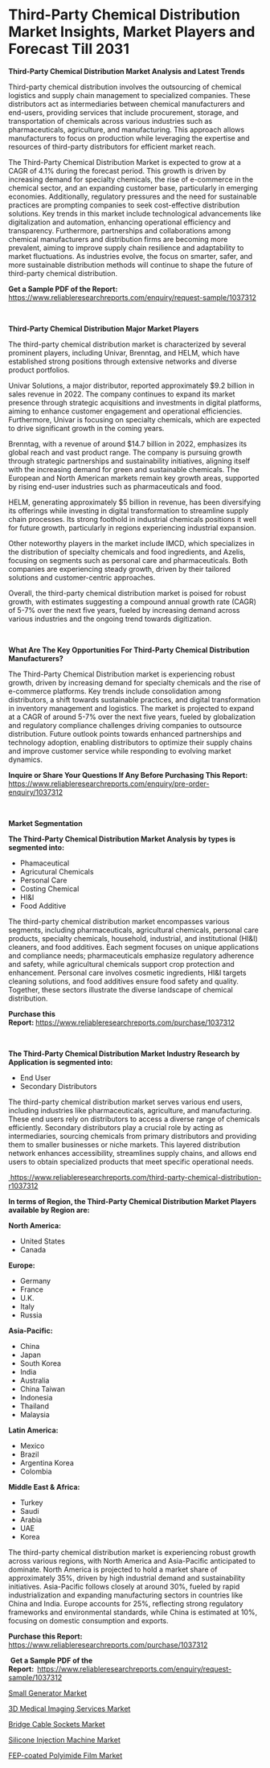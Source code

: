 <p><h1>Third-Party Chemical Distribution Market Insights, Market Players and Forecast Till 2031</h1></p><p><strong>Third-Party Chemical Distribution Market Analysis and Latest Trends</strong></p>
<p><p>Third-party chemical distribution involves the outsourcing of chemical logistics and supply chain management to specialized companies. These distributors act as intermediaries between chemical manufacturers and end-users, providing services that include procurement, storage, and transportation of chemicals across various industries such as pharmaceuticals, agriculture, and manufacturing. This approach allows manufacturers to focus on production while leveraging the expertise and resources of third-party distributors for efficient market reach.</p><p>The Third-Party Chemical Distribution Market is expected to grow at a CAGR of 4.1% during the forecast period. This growth is driven by increasing demand for specialty chemicals, the rise of e-commerce in the chemical sector, and an expanding customer base, particularly in emerging economies. Additionally, regulatory pressures and the need for sustainable practices are prompting companies to seek cost-effective distribution solutions. Key trends in this market include technological advancements like digitalization and automation, enhancing operational efficiency and transparency. Furthermore, partnerships and collaborations among chemical manufacturers and distribution firms are becoming more prevalent, aiming to improve supply chain resilience and adaptability to market fluctuations. As industries evolve, the focus on smarter, safer, and more sustainable distribution methods will continue to shape the future of third-party chemical distribution.</p></p>
<p><strong>Get a Sample PDF of the Report:&nbsp;</strong> <a href="https://www.reliableresearchreports.com/enquiry/request-sample/1037312?utm_campaign=28&utm_medium=2&utm_source=Github&utm_content=ia&utm_term=18102024&utm_id=third-party-chemical-distribution">https://www.reliableresearchreports.com/enquiry/request-sample/1037312</a></p>
<p>&nbsp;</p>
<p><strong>Third-Party Chemical Distribution Major Market Players</strong></p>
<p><p>The third-party chemical distribution market is characterized by several prominent players, including Univar, Brenntag, and HELM, which have established strong positions through extensive networks and diverse product portfolios. </p><p>Univar Solutions, a major distributor, reported approximately $9.2 billion in sales revenue in 2022. The company continues to expand its market presence through strategic acquisitions and investments in digital platforms, aiming to enhance customer engagement and operational efficiencies. Furthermore, Univar is focusing on specialty chemicals, which are expected to drive significant growth in the coming years.</p><p>Brenntag, with a revenue of around $14.7 billion in 2022, emphasizes its global reach and vast product range. The company is pursuing growth through strategic partnerships and sustainability initiatives, aligning itself with the increasing demand for green and sustainable chemicals. The European and North American markets remain key growth areas, supported by rising end-user industries such as pharmaceuticals and food.</p><p>HELM, generating approximately $5 billion in revenue, has been diversifying its offerings while investing in digital transformation to streamline supply chain processes. Its strong foothold in industrial chemicals positions it well for future growth, particularly in regions experiencing industrial expansion.</p><p>Other noteworthy players in the market include IMCD, which specializes in the distribution of specialty chemicals and food ingredients, and Azelis, focusing on segments such as personal care and pharmaceuticals. Both companies are experiencing steady growth, driven by their tailored solutions and customer-centric approaches.</p><p>Overall, the third-party chemical distribution market is poised for robust growth, with estimates suggesting a compound annual growth rate (CAGR) of 5-7% over the next five years, fueled by increasing demand across various industries and the ongoing trend towards digitization.</p></p>
<p>&nbsp;</p>
<p><strong>What Are The Key Opportunities For Third-Party Chemical Distribution Manufacturers?</strong></p>
<p><p>The Third-Party Chemical Distribution market is experiencing robust growth, driven by increasing demand for specialty chemicals and the rise of e-commerce platforms. Key trends include consolidation among distributors, a shift towards sustainable practices, and digital transformation in inventory management and logistics. The market is projected to expand at a CAGR of around 5-7% over the next five years, fueled by globalization and regulatory compliance challenges driving companies to outsource distribution. Future outlook points towards enhanced partnerships and technology adoption, enabling distributors to optimize their supply chains and improve customer service while responding to evolving market dynamics.</p></p>
<p><strong>Inquire or Share Your Questions If Any Before Purchasing This Report:</strong> <a href="https://www.reliableresearchreports.com/enquiry/pre-order-enquiry/1037312?utm_campaign=28&utm_medium=2&utm_source=Github&utm_content=ia&utm_term=18102024&utm_id=third-party-chemical-distribution">https://www.reliableresearchreports.com/enquiry/pre-order-enquiry/1037312</a></p>
<p>&nbsp;</p>
<p><strong>Market Segmentation</strong></p>
<p><strong>The Third-Party Chemical Distribution Market Analysis by types is segmented into:</strong></p>
<p><ul><li>Phamaceutical</li><li>Agricutural Chemicals</li><li>Personal Care</li><li>Costing Chemical</li><li>HI&I</li><li>Food Additive</li></ul></p>
<p><p>The third-party chemical distribution market encompasses various segments, including pharmaceuticals, agricultural chemicals, personal care products, specialty chemicals, household, industrial, and institutional (HI&I) cleaners, and food additives. Each segment focuses on unique applications and compliance needs; pharmaceuticals emphasize regulatory adherence and safety, while agricultural chemicals support crop protection and enhancement. Personal care involves cosmetic ingredients, HI&I targets cleaning solutions, and food additives ensure food safety and quality. Together, these sectors illustrate the diverse landscape of chemical distribution.</p></p>
<p><strong>Purchase this Report:&nbsp;</strong><a href="https://www.reliableresearchreports.com/purchase/1037312?utm_campaign=28&utm_medium=2&utm_source=Github&utm_content=ia&utm_term=18102024&utm_id=third-party-chemical-distribution">https://www.reliableresearchreports.com/purchase/1037312</a></p>
<p>&nbsp;</p>
<p><strong>The Third-Party Chemical Distribution Market Industry Research by Application is segmented into:</strong></p>
<p><ul><li>End User</li><li>Secondary Distributors</li></ul></p>
<p><p>The third-party chemical distribution market serves various end users, including industries like pharmaceuticals, agriculture, and manufacturing. These end users rely on distributors to access a diverse range of chemicals efficiently. Secondary distributors play a crucial role by acting as intermediaries, sourcing chemicals from primary distributors and providing them to smaller businesses or niche markets. This layered distribution network enhances accessibility, streamlines supply chains, and allows end users to obtain specialized products that meet specific operational needs.</p></p>
<p><a href="https://www.reliableresearchreports.com/third-party-chemical-distribution-r1037312?utm_campaign=28&utm_medium=2&utm_source=Github&utm_content=ia&utm_term=18102024&utm_id=third-party-chemical-distribution">&nbsp;https://www.reliableresearchreports.com/third-party-chemical-distribution-r1037312</a></p>
<p><strong>In terms of Region, the Third-Party Chemical Distribution Market Players available by Region are:</strong></p>
<p>
    <p> <strong> North America: </strong>
        <ul>
            <li>United States</li>
            <li>Canada</li>
        </ul>
        </p> 
    <p> <strong> Europe: </strong>
        <ul>
            <li>Germany</li>
            <li>France</li>
            <li>U.K.</li>
            <li>Italy</li>
            <li>Russia</li>
        </ul>
        </p> 
    <p> <strong> Asia-Pacific: </strong>
        <ul>
            <li>China</li>
            <li>Japan</li>
            <li>South Korea</li>
            <li>India</li>
            <li>Australia</li>
            <li>China Taiwan</li>
            <li>Indonesia</li>
            <li>Thailand</li>
            <li>Malaysia</li>
        </ul>
        </p> 
    <p> <strong> Latin America: </strong>
        <ul>
            <li>Mexico</li>
            <li>Brazil</li>
            <li>Argentina Korea</li>
            <li>Colombia</li>
        </ul>
        </p> 
    <p> <strong> Middle East & Africa: </strong>
        <ul>
            <li>Turkey</li>
            <li>Saudi</li>
            <li>Arabia</li>
            <li>UAE</li>
            <li>Korea</li>
        </ul>
    </p>
    </p>
<p><p>The third-party chemical distribution market is experiencing robust growth across various regions, with North America and Asia-Pacific anticipated to dominate. North America is projected to hold a market share of approximately 35%, driven by high industrial demand and sustainability initiatives. Asia-Pacific follows closely at around 30%, fueled by rapid industrialization and expanding manufacturing sectors in countries like China and India. Europe accounts for 25%, reflecting strong regulatory frameworks and environmental standards, while China is estimated at 10%, focusing on domestic consumption and exports.</p></p>
<p><strong>Purchase this Report: </strong><a href="https://www.reliableresearchreports.com/purchase/1037312?utm_campaign=28&utm_medium=2&utm_source=Github&utm_content=ia&utm_term=18102024&utm_id=third-party-chemical-distribution">https://www.reliableresearchreports.com/purchase/1037312</a></p>
<p>&nbsp;<strong>Get a Sample PDF of the Report:&nbsp;&nbsp;</strong><a href="https://www.reliableresearchreports.com/enquiry/request-sample/1037312?utm_campaign=28&utm_medium=2&utm_source=Github&utm_content=ia&utm_term=18102024&utm_id=third-party-chemical-distribution">https://www.reliableresearchreports.com/enquiry/request-sample/1037312</a></p>
<p><strong></strong></p>
<p><p><a href="https://www.linkedin.com/pulse/consumer-behavior-shifts-small-generator-market-demand-analysis-wnh4e?utm_campaign=28&utm_medium=2&utm_source=Github&utm_content=ia&utm_term=18102024&utm_id=third-party-chemical-distribution">Small Generator Market</a></p><p><a href="https://github.com/florjvdva/Market-Research-Report-List-1/blob/main/3d-medical-imaging-services-market.md?utm_campaign=28&utm_medium=2&utm_source=Github&utm_content=ia&utm_term=18102024&utm_id=third-party-chemical-distribution">3D Medical Imaging Services Market</a></p><p><a href="https://www.linkedin.com/pulse/regional-adaptations-global-bridge-cable-sockets-market-trends-ocujf?utm_campaign=28&utm_medium=2&utm_source=Github&utm_content=ia&utm_term=18102024&utm_id=third-party-chemical-distribution">Bridge Cable Sockets Market</a></p><p><a href="https://issuu.com/reportprime-2/docs/silicone-injection-machine-market-s_7cf0f52c678682?utm_campaign=28&utm_medium=2&utm_source=Github&utm_content=ia&utm_term=18102024&utm_id=third-party-chemical-distribution">Silicone Injection Machine Market</a></p><p><a href="https://github.com/LoretaDushku585/Market-Research-Report-List-1/blob/main/fep-coated-polyimide-film-market.md?utm_campaign=28&utm_medium=2&utm_source=Github&utm_content=ia&utm_term=18102024&utm_id=third-party-chemical-distribution">FEP-coated Polyimide Film Market</a></p></p>